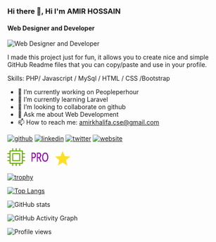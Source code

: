 ### Hi there 👋, Hi I'm AMIR HOSSAIN
#### Web Designer and Developer
![Web Designer and Developer](https://scontent.fdac7-1.fna.fbcdn.net/v/t1.18169-9/13731580_671360143020069_5939352250128541449_n.jpg?_nc_cat=111&ccb=1-5&_nc_sid=8bfeb9&_nc_ohc=MjaFxoc3LlgAX8aVTyP&_nc_ht=scontent.fdac7-1.fna&oh=44d0ca9f5339fd63cd960f6f4a653f1a&oe=6154A1CE)

I made this project just for fun, it allows you to create nice and simple GitHub Readme files that you can copy/paste and use in your profile.

Skills: PHP/ Javascript / MySql / HTML / CSS /Bootstrap

- 🔭 I’m currently working on Peopleperhour 
- 🌱 I’m currently learning Laravel 
- 👯 I’m looking to collaborate on github 
- 💬 Ask me about Web Development 
- 📫 How to reach me: amirkhalifa.cse@gmail.com 


[<img src='https://cdn.jsdelivr.net/npm/simple-icons@3.0.1/icons/github.svg' alt='github' height='40'>](https://github.com/Quantum-Code-lab)  [<img src='https://cdn.jsdelivr.net/npm/simple-icons@3.0.1/icons/linkedin.svg' alt='linkedin' height='40'>](https://www.linkedin.com/in/amir-khalifa/)  [<img src='https://cdn.jsdelivr.net/npm/simple-icons@3.0.1/icons/twitter.svg' alt='twitter' height='40'>](https://twitter.com/@hossain_khalifa)  [<img src='https://cdn.jsdelivr.net/npm/simple-icons@3.0.1/icons/icloud.svg' alt='website' height='40'>](https://amir-khalifa.rf.gd/?i=1#)  

<a href='https://docs.github.com/en/developers'><img src='https://raw.githubusercontent.com/acervenky/animated-github-badges/master/assets/devbadge.gif' width='40' height='40'></a> <a href='https://github.com/pricing'><img src='https://raw.githubusercontent.com/acervenky/animated-github-badges/master/assets/pro.gif' width='40' height='40'></a> <a href='https://stars.github.com/'><img src='https://raw.githubusercontent.com/acervenky/animated-github-badges/master/assets/starbadge.gif' width='35' height='35'></a> 

[![trophy](https://github-profile-trophy.vercel.app/?username=Quantum-Code-lab)](https://github.com/ryo-ma/github-profile-trophy)

[![Top Langs](https://github-readme-stats.vercel.app/api/top-langs/?username=Quantum-Code-lab)](https://github.com/anuraghazra/github-readme-stats)

![GitHub stats](https://github-readme-stats.vercel.app/api?username=Quantum-Code-lab&show_icons=true)  

![GitHub Activity Graph](https://activity-graph.herokuapp.com/graph?username=Quantum-Code-lab)  

![Profile views](https://gpvc.arturio.dev/Quantum-Code-lab)  
